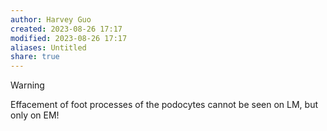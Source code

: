 ```yaml
---
author: Harvey Guo
created: 2023-08-26 17:17
modified: 2023-08-26 17:17
aliases: Untitled
share: true
---
```



>[!warning] 
>Effacement of foot processes of the podocytes cannot be seen on LM, but only on EM!